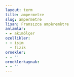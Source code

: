 ```yaml
---
layout: term
title: ampermetre
slug: ampermetre
lisan: Fransızca ampèremètre
anlamlar:
- ► akımölçer
ozellikler:
- - isim
  - fizik
ornekler:
- - ''
orneklerkaynak:
- - ''
---
```

